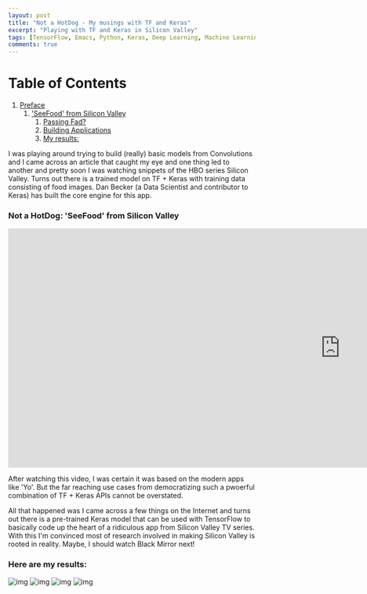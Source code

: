 ```yaml
---
layout: post
title: "Not a HotDog - My musings with TF and Keras"
excerpt: "Playing with TF and Keras in Silicon Valley"
tags: [TensorFlow, Emacs, Python, Keras, Deep Learning, Machine Learning, Technology, Robotics, Artifical Intelligence, Silicon Valley, HotDog]
comments: true
---
```


# Table of Contents

1.  [Preface](#org53673f1)
    1.  ['SeeFood' from Silicon Valley](#orgea4a740)
        1.  [Passing Fad?](#org711f5f2)
        2.  [Building Applications](#org98c69f5)
        3.  [My results:](#org8697a19)


<a id="org53673f1"></a>

I was playing around trying to build (really) basic models from Convolutions and I came across an article that caught my eye and one thing led to another and pretty soon I was watching snippets of the HBO series Silicon Valley. Turns out there is a trained model on TF + Keras with training data consisting of food images. Dan Becker (a Data Scientist and contributor to Keras) has built the core engine for this app.

<a id="orgea4a740"></a>

### Not a HotDog: 'SeeFood' from Silicon Valley

<div>
<iframe width="1354" height="488" src="https://www.youtube.com/embed/ACmydtFDTGs" frameborder="0" allow="autoplay; encrypted-media" allowfullscreen></iframe>
</div>

<a id="org711f5f2"></a>

After watching this video, I was certain it was based on the modern apps like 'Yo'. But the far reaching use cases from democratizing such a pwoerful combination of TF + Keras APIs cannot be overstated.


<a id="org98c69f5"></a>

All that happened was I came across a few things on the Internet and turns out there is a pre-trained Keras model that can be used with TensorFlow to basically code up the heart of a ridiculous app from Silicon Valley TV series. With this I'm convinced most of research involved in making Silicon Valley is rooted in reality. Maybe, I should watch Black Mirror next!


<a id="org8697a19"></a>

### Here are my results:

![img](./hotdog1.png)
![img](./hotdog2.png)
![img](./not_hotdog1.png)
![img](./not_hotdog2.png)

